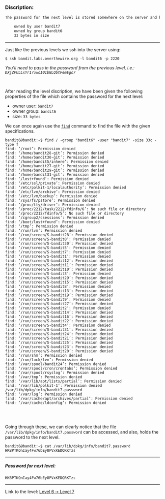 ### Discription:
```txt
The password for the next level is stored somewhere on the server and has all of the following properties:

    owned by user bandit7
    owned by group bandit6
    33 bytes in size
```

---

Just like the previous levels we ssh into the server using:
```shell
$ ssh bandit.labs.overthewire.org -l bandit6 -p 2220
```

_You'll need to pass in the password from the previous level, i.e.: `DXjZPULLxYr17uwoI01bNLQbtFemEgo7`_

<br>

After reading the level discription, we have been given the following properties of the file which contains the password for the next level:
- owner user: `bandit7`
- owner group: `bandit6`
- size: `33 bytes`

We can once again use the [`find`](https://linux.die.net/man/1/find) command to find the file with the given specifications.

```shell
bandit6@bandit:~$ find / -group "bandit6" -user "bandit7" -size 33c -type f
find: ‘/root’: Permission denied
find: ‘/home/bandit28-git’: Permission denied
find: ‘/home/bandit30-git’: Permission denied
find: ‘/home/bandit5/inhere’: Permission denied
find: ‘/home/bandit27-git’: Permission denied
find: ‘/home/bandit29-git’: Permission denied
find: ‘/home/bandit31-git’: Permission denied
find: ‘/lost+found’: Permission denied
find: ‘/etc/ssl/private’: Permission denied
find: ‘/etc/polkit-1/localauthority’: Permission denied
find: ‘/etc/lvm/archive’: Permission denied
find: ‘/etc/lvm/backup’: Permission denied
find: ‘/sys/fs/pstore’: Permission denied
find: ‘/proc/tty/driver’: Permission denied
find: ‘/proc/2212/task/2212/fdinfo/6’: No such file or directory
find: ‘/proc/2212/fdinfo/5’: No such file or directory
find: ‘/cgroup2/csessions’: Permission denied
find: ‘/boot/lost+found’: Permission denied
find: ‘/tmp’: Permission denied
find: ‘/run/lvm’: Permission denied
find: ‘/run/screen/S-bandit28’: Permission denied
find: ‘/run/screen/S-bandit0’: Permission denied
find: ‘/run/screen/S-bandit30’: Permission denied
find: ‘/run/screen/S-bandit5’: Permission denied
find: ‘/run/screen/S-bandit7’: Permission denied
find: ‘/run/screen/S-bandit1’: Permission denied
find: ‘/run/screen/S-bandit12’: Permission denied
find: ‘/run/screen/S-bandit11’: Permission denied
find: ‘/run/screen/S-bandit10’: Permission denied
find: ‘/run/screen/S-bandit3’: Permission denied
find: ‘/run/screen/S-bandit29’: Permission denied
find: ‘/run/screen/S-bandit15’: Permission denied
find: ‘/run/screen/S-bandit8’: Permission denied
find: ‘/run/screen/S-bandit13’: Permission denied
find: ‘/run/screen/S-bandit19’: Permission denied
find: ‘/run/screen/S-bandit9’: Permission denied
find: ‘/run/screen/S-bandit27’: Permission denied
find: ‘/run/screen/S-bandit2’: Permission denied
find: ‘/run/screen/S-bandit14’: Permission denied
find: ‘/run/screen/S-bandit16’: Permission denied
find: ‘/run/screen/S-bandit22’: Permission denied
find: ‘/run/screen/S-bandit4’: Permission denied
find: ‘/run/screen/S-bandit31’: Permission denied
find: ‘/run/screen/S-bandit24’: Permission denied
find: ‘/run/screen/S-bandit21’: Permission denied
find: ‘/run/screen/S-bandit25’: Permission denied
find: ‘/run/screen/S-bandit23’: Permission denied
find: ‘/run/screen/S-bandit20’: Permission denied
find: ‘/run/shm’: Permission denied
find: ‘/run/lock/lvm’: Permission denied
find: ‘/var/spool/bandit24’: Permission denied
find: ‘/var/spool/cron/crontabs’: Permission denied
find: ‘/var/spool/rsyslog’: Permission denied
find: ‘/var/tmp’: Permission denied
find: ‘/var/lib/apt/lists/partial’: Permission denied
find: ‘/var/lib/polkit-1’: Permission denied
/var/lib/dpkg/info/bandit7.password
find: ‘/var/log’: Permission denied
find: ‘/var/cache/apt/archives/partial’: Permission denied
find: ‘/var/cache/ldconfig’: Permission denied
```

<br>
<br>

Going through these, we can clearly notice that the file `/var/lib/dpkg/info/bandit7.password` can be accessed, and also, holds the password to the next level.

```shell
bandit6@bandit:~$ cat /var/lib/dpkg/info/bandit7.password
HKBPTKQnIay4Fw76bEy8PVxKEDQRKTzs
```

---

##### Password for next level:
    HKBPTKQnIay4Fw76bEy8PVxKEDQRKTzs

---

Link to the level: [Level 6 ➙ Level 7](https://overthewire.org/wargames/bandit/bandit7.html)
